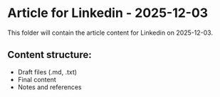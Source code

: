 # Article for Linkedin - 2025-12-03

This folder will contain the article content for Linkedin on 2025-12-03.

## Content structure:
- Draft files (.md, .txt)
- Final content
- Notes and references
